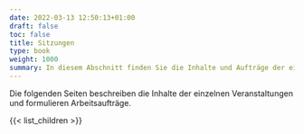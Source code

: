```yaml
---
date: 2022-03-13 12:50:13+01:00
draft: false
toc: false
title: Sitzungen
type: book
weight: 1000
summary: In diesem Abschnitt finden Sie die Inhalte und Aufträge der einzelnen Sitzungen.
---
```


Die folgenden Seiten beschreiben die Inhalte der einzelnen Veranstaltungen und formulieren Arbeitsaufträge.

{{< list_children >}}
